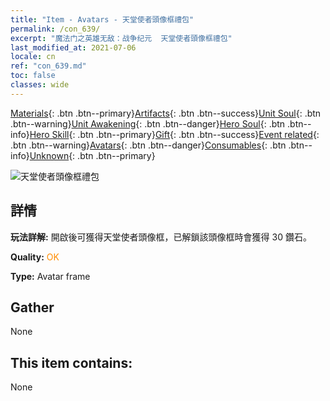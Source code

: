 ```yaml
---
title: "Item - Avatars - 天堂使者頭像框禮包"
permalink: /con_639/
excerpt: "魔法门之英雄无敌：战争纪元  天堂使者頭像框禮包"
last_modified_at: 2021-07-06
locale: cn
ref: "con_639.md"
toc: false
classes: wide
---
```

 [Materials](/ItemsCN/){: .btn .btn--primary}[Artifacts](/ItemsCN/Artifacts/){: .btn .btn--success}[Unit Soul](/ItemsCN/UnitSoul/){: .btn .btn--warning}[Unit Awakening](/ItemsCN/UnitAwakening/){: .btn .btn--danger}[Hero Soul](/ItemsCN/HeroSoul/){: .btn .btn--info}[Hero Skill](/ItemsCN/HeroSkill/){: .btn .btn--primary}[Gift](/ItemsCN/Gift/){: .btn .btn--success}[Event related](/ItemsCN/Events/){: .btn .btn--warning}[Avatars](/ItemsCN/Avatars/){: .btn .btn--danger}[Consumables](/ItemsCN/Consumables/){: .btn .btn--info}[Unknown](/ItemsCN/Unknown/){: .btn .btn--primary}

 ![天堂使者頭像框禮包](/images/a/avatarFrame_43.png)

## 詳情
 **玩法詳解:** 開啟後可獲得天堂使者頭像框，已解鎖該頭像框時會獲得 30 鑽石。

 **Quality:** <span style="color: #FF8C00">OK</span>

 **Type:** Avatar frame

## Gather

  None

## This item contains:

  None

